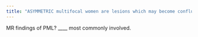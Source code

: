 ```yaml
---
title: "ASYMMETRIC multifocal women are lesions which may become confluent, rarely with mass effect or enhancement. subcortical U/Arcuate fibers @ G/w jxn typically involved."
---
```

MR findings of PML? ____ most commonly involved.

